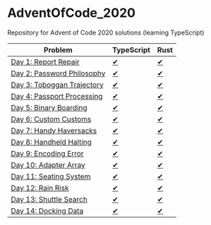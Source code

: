 # AdventOfCode_2020
Repository for Advent of Code 2020 solutions (learning TypeScript)


| Problem              | TypeScript               | Rust                  |
|----------------------|--------------------------|-----------------------|
| [Day 1: Report Repair](https://adventofcode.com/2020/day/1)       | [✔](src/day1/day1.ts)   | [✔](src/day1/mod.rs)  |
| [Day 2: Password Philosophy](https://adventofcode.com/2020/day/2) | [✔](src/day2/day2.ts)   | [✔](src/day2/mod.rs)  |
| [Day 3: Toboggan Trajectory](https://adventofcode.com/2020/day/3) | [✔](src/day3/day3.ts)   | [✔](src/day3/mod.rs)  |
| [Day 4: Passport Processing](https://adventofcode.com/2020/day/4) | [✔](src/day4/day4.ts)   | [✔](src/day4/mod.rs)  |
| [Day 5: Binary Boarding](https://adventofcode.com/2020/day/5)     | [✔](src/day5/day5.ts)   | [✔](src/day5/mod.rs)  |
| [Day 6: Custom Customs](https://adventofcode.com/2020/day/6)      | [✔](src/day6/day6.ts)   | [✔](src/day6/mod.rs)  |
| [Day 7: Handy Haversacks](https://adventofcode.com/2020/day/7)    | [✔](src/day7/day7.ts)   | [✔](src/day7/mod.rs)  |
| [Day 8: Handheld Halting](https://adventofcode.com/2020/day/8)    | [✔](src/day8/day8.ts)   | [✔](src/day8/mod.rs)  |
| [Day 9: Encoding Error](https://adventofcode.com/2020/day/9)      | [✔](src/day9/day9.ts)   | [✔](src/day9/mod.rs)  |
| [Day 10: Adapter Array](https://adventofcode.com/2020/day/10)     | [✔](src/day10/day10.ts) | [✔](src/day10/mod.rs) |
| [Day 11: Seating System](https://adventofcode.com/2020/day/11)    | [✔](src/day11/day11.ts) | [✔](src/day11/mod.rs) |
| [Day 12: Rain Risk](https://adventofcode.com/2020/day/12)         | [✔](src/day12/day12.ts) | [✔](src/day12/mod.rs) |
| [Day 13: Shuttle Search](https://adventofcode.com/2020/day/13)    | [✔](src/day13/day13.ts) | [✔](src/day13/mod.rs) |
| [Day 14: Docking Data](https://adventofcode.com/2020/day/14)      | [✔](src/day14/day14.ts) | [✔](src/day14/mod.rs) |